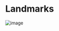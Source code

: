 # Landmarks

![image](https://github.com/jaroshevskii/landmarks/assets/72662383/5d37a8ce-3d5a-4892-bd45-935c315d8fc4)

